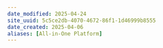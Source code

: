 ```yaml
---
date_modified: 2025-04-24
site_uuid: 5c5ce2db-4070-4672-86f1-1d46999b8555
date_created: 2025-04-06
aliases: [All-in-One Platform]
---
```



